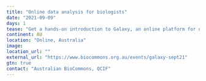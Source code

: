```yaml
---
title: "Online data analysis for biologists"
date: "2021-09-09"
days: 1
tease: "Get a hands-on introduction to Galaxy, an online platform for data analysis. Applications close at 5pm AEST Tuesday 31 August."
continent: AU
location: "Online, Australia"
image: 
location_url: ""
external_url: "https://www.biocommons.org.au/events/galaxy-sept21"
gtn: true
contact: "Australian BioCommons, QCIF"
---
```

